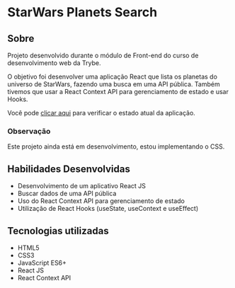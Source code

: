 # StarWars Planets Search
## Sobre
Projeto desenvolvido durante o módulo de Front-end do curso de desenvolvimento web da Trybe.

O objetivo foi desenvolver uma aplicação React que lista os planetas do universo de StarWars, fazendo uma busca em uma API pública. Também tivemos que usar a React Context API para gerenciamento de estado e usar Hooks.

Você pode <a href="https://andreluialves.github.io/starwars-planets-search">clicar aqui</a> para verificar o estado atual da aplicação.

### Observação
Este projeto ainda está em desenvolvimento, estou implementando o CSS.

## Habilidades Desenvolvidas
* Desenvolvimento de um aplicativo React JS
* Buscar dados de uma API pública
* Uso do React Context API para gerenciamento de estado
* Utilização de React Hooks (useState, useContext e useEffect)

## Tecnologias utilizadas
* HTML5
* CSS3
* JavaScript ES6+
* React JS
* React Context API

